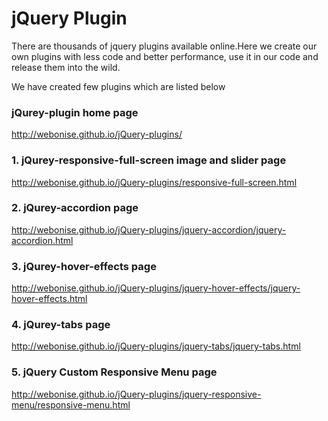 # jQuery Plugin

  There are thousands of jquery plugins available online.Here we create our own plugins with less code and better performance, use it in our code and release them into the wild.

  We have created few plugins which are listed below


### jQurey-plugin home page

http://webonise.github.io/jQuery-plugins/

### 1. jQurey-responsive-full-screen image and slider page
http://webonise.github.io/jQuery-plugins/responsive-full-screen.html

### 2. jQurey-accordion page
http://webonise.github.io/jQuery-plugins/jquery-accordion/jquery-accordion.html

### 3. jQurey-hover-effects page
http://webonise.github.io/jQuery-plugins/jquery-hover-effects/jquery-hover-effects.html

### 4. jQurey-tabs page
http://webonise.github.io/jQuery-plugins/jquery-tabs/jquery-tabs.html

### 5. jQuery Custom Responsive Menu page
http://webonise.github.io/jQuery-plugins/jquery-responsive-menu/responsive-menu.html

